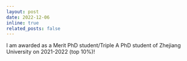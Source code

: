 ```yaml
---
layout: post
date: 2022-12-06
inline: true
related_posts: false
---
```


I am awarded as a Merit PhD student/Triple A PhD student of Zhejiang University on 2021-2022 (top 10%)!
